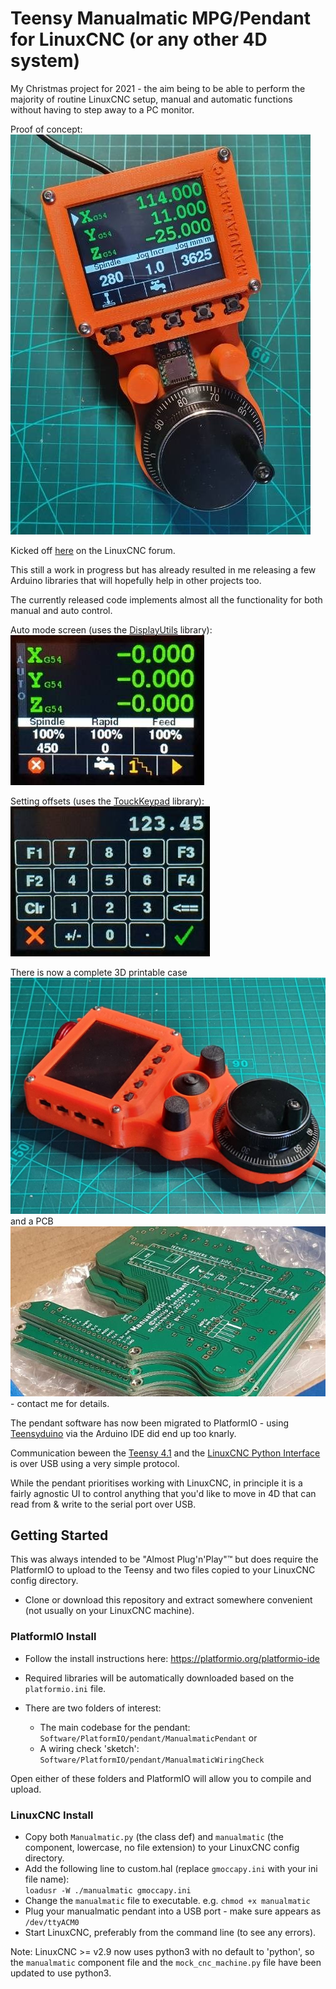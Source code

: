 # Teensy Manualmatic MPG/Pendant for LinuxCNC (or any other 4D system)


My Christmas project for 2021 - the aim being to be able to perform the majority of routine LinuxCNC setup, manual and automatic functions without having to step away to a PC monitor.

Proof of concept:
![pendant proof of concept](images/manualmatic-2022-01-31.jpeg)

Kicked off [here](https://forum.linuxcnc.org/18-computer/44682-arduino-teensy-python-interface-manualmatic-mpg-pendant) on the LinuxCNC forum.

This still a work in progress but has already resulted in me releasing a few Arduino libraries that will hopefully help in other projects too. 

The currently released code implements almost all the functionality for both manual and auto control.

Auto mode screen (uses the [DisplayUtils](https://github.com/Stutchbury/DisplayUtils) library):
![auto screen](images/manualmatic-auto.jpg)

Setting offsets (uses the [TouckKeypad](https://github.com/Stutchbury/TouchKeypad) library):
![offset screen](images/manualmatic-offset-keypad.jpg)

There is now a complete 3D printable case ![manualmatic case](images/manualmatic-case-closed.jpeg) and a PCB ![manualmatic PCBs](images/manualmatic-pcbs.jpeg) - contact me for details.


The pendant software has now been migrated to PlatformIO - using [Teensyduino](https://www.pjrc.com/teensy/td_download.html) via the Arduino IDE did end up too knarly.


Communication beween the [Teensy 4.1](https://www.pjrc.com/store/teensy41.html) and the [LinuxCNC Python Interface](https://www.linuxcnc.org/docs/html/config/python-interface.html) is over USB using a very simple protocol.


While the pendant prioritises working with LinuxCNC, in principle it is a fairly agnostic UI to control anything that you'd like to move in 4D that can read from & write to the serial port over USB.



## Getting Started

This was always intended to be "Almost Plug'n'Play"&trade; but does require the PlatformIO to upload to the Teensy and two files copied to your LinuxCNC config directory.

- Clone or download this repository and extract somewhere convenient (not usually on your LinuxCNC machine).

### PlatformIO Install

- Follow the install instructions here: https://platformio.org/platformio-ide

- Required libraries will be automatically downloaded based on the ```platformio.ini``` file.


- There are two folders of interest: 
  - The main codebase for the pendant: ```Software/PlatformIO/pendant/ManualmaticPendant``` or
  - A wiring check 'sketch': ```Software/PlatformIO/pendant/ManualmaticWiringCheck```

Open either of these folders and PlatformIO will allow you to compile and upload.

### LinuxCNC Install

- Copy both ```Manualmatic.py``` (the class def) and ```manualmatic``` (the component, lowercase, no file extension) to your LinuxCNC config directory.
- Add the following line to custom.hal (replace ```gmoccapy.ini``` with your ini file name):    
```loadusr -W ./manualmatic gmoccapy.ini```
- Change the ```manualmatic``` file to executable. e.g. ```chmod +x manualmatic``` 
- Plug your manualmatic pendant into a USB port - make sure appears as ```/dev/ttyACM0```
- Start LinuxCNC, preferably from the command line (to see any errors).

Note: LinuxCNC >= v2.9 now uses python3 with no default to 'python', so the ```manualmatic``` component file and the ```mock_cnc_machine.py``` file have been updated to use python3.







